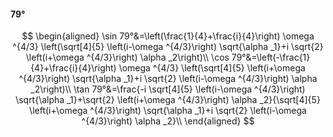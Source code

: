 #### 79°

$$
\begin{aligned}
\sin 79°&=\left(\frac{1}{4}+\frac{i}{4}\right) \omega ^{4/3} \left(\sqrt[4]{5} \left(i-\omega ^{4/3}\right) \sqrt{\alpha _1}+i \sqrt{2} \left(i+\omega ^{4/3}\right)
\alpha _2\right)\\
\cos 79°&=\left(-\frac{1}{4}+\frac{i}{4}\right) \omega ^{4/3} \left(\sqrt[4]{5} \left(i+\omega ^{4/3}\right) \sqrt{\alpha _1}+i \sqrt{2} \left(i-\omega ^{4/3}\right)
\alpha _2\right)\\
\tan 79°&=\frac{-i \sqrt[4]{5} \left(i-\omega ^{4/3}\right) \sqrt{\alpha _1}+\sqrt{2} \left(i+\omega ^{4/3}\right) \alpha _2}{\sqrt[4]{5} \left(i+\omega ^{4/3}\right)
\sqrt{\alpha _1}+i \sqrt{2} \left(i-\omega ^{4/3}\right) \alpha _2}\\
\end{aligned}
$$

